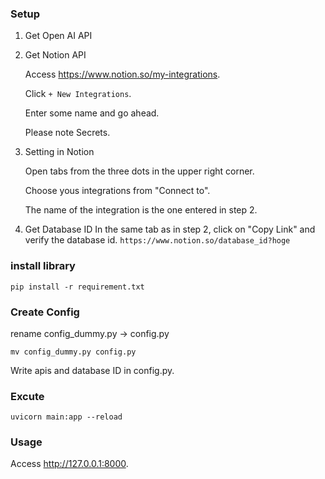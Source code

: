 ### Setup
1. Get Open AI API

2. Get Notion API

    Access https://www.notion.so/my-integrations.

    Click `+ New Integrations`.

    Enter some name and go ahead.

    Please note Secrets.

3. Setting in Notion

    Open tabs from the three dots in the upper right corner.

    Choose yous integrations from "Connect to".

    The name of the integration is the one entered in step 2.

4. Get Database ID
    In the same tab as in step 2, click on "Copy Link" and verify the database id.
    `https://www.notion.so/database_id?hoge`


### install library
```
pip install -r requirement.txt
```

### Create Config
rename config_dummy.py -> config.py
```
mv config_dummy.py config.py
```

Write apis and database ID in config.py.

### Excute
```
uvicorn main:app --reload
```

### Usage
Access http://127.0.0.1:8000.